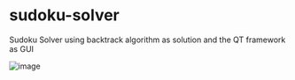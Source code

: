 # sudoku-solver
Sudoku Solver using backtrack algorithm as solution and the QT framework as GUI

![image](https://user-images.githubusercontent.com/52888989/149622710-2e775563-0dd4-4add-9958-cddad396bf89.png)

